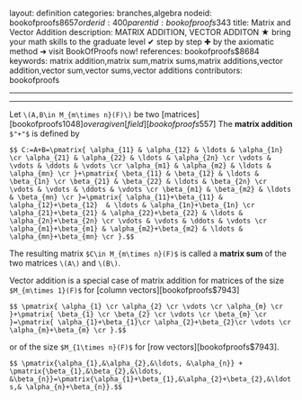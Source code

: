layout: definition
categories: branches,algebra
nodeid: bookofproofs$8657
orderid: 400
parentid: bookofproofs$343
title: Matrix and Vector Addition
description: MATRIX ADDITION, VECTOR ADDITON ★ bring your math skills to the graduate level ✔ step by step ✚ by the axiomatic method ➜ visit BookOfProofs now!
references: bookofproofs$8684
keywords: matrix addition,matrix sum,matrix sums,matrix additions,vector addition,vector sum,vector sums,vector additions
contributors: bookofproofs

---


---

Let `\(A,B\in M_{m\times n}(F)\)` be two [matrices][bookofproofs$1048] over a given [field][bookofproofs$557] The **matrix addition** `$"+"$` is defined by

`$$
C:=A+B=\pmatrix{
\alpha_{11} & \alpha_{12} & \ldots & \alpha_{1n} \cr
\alpha_{21} & \alpha_{22} & \ldots & \alpha_{2n} \cr
\vdots & \vdots & \ddots & \vdots \cr
\alpha_{m1} & \alpha_{m2} & \ldots & \alpha_{mn} \cr
}+\pmatrix{
\beta_{11} & \beta_{12} & \ldots & \beta_{1n} \cr
\beta_{21} & \beta_{22} & \ldots & \beta_{2n} \cr
\vdots & \vdots & \ddots & \vdots \cr
\beta_{m1} & \beta_{m2} & \ldots & \beta_{mn} \cr
}=\pmatrix{
\alpha_{11}+\beta_{11} & \alpha_{12}+\beta_{12}  & \ldots & \alpha_{1n}+\beta_{1n} \cr
\alpha_{21}+\beta_{21} & \alpha_{22}+\beta_{22} & \ldots & \alpha_{2n}+\beta_{2n} \cr
\vdots & \vdots & \ddots & \vdots \cr
\alpha_{m1}+\beta_{m1} & \alpha_{m2}+\beta_{m2} & \ldots & \alpha_{mn}+\beta_{mn} \cr
}.$$`

The resulting matrix `$C\in M_{m\times n}(F)$` is called a **matrix sum** of the two matrices `\(A\)` and `\(B\)`.

Vector addition is a special case of matrix addition for matrices of the size `$M_{m\times 1}(F)$` for [column vectors][bookofproofs$7943] 

`$$
\pmatrix{
\alpha_{1} \cr
\alpha_{2} \cr
\vdots \cr
\alpha_{m} \cr
}+\pmatrix{
\beta_{1} \cr
\beta_{2} \cr
\vdots \cr
\beta_{m} \cr
}=\pmatrix{
\alpha_{1}+\beta_{1}\cr
\alpha_{2}+\beta_{2}\cr
\vdots \cr
\alpha_{m}+\beta_{m} \cr
}.$$`

or of the size `$M_{1\times n}(F)$` for [row vectors][bookofproofs$7943]. 

`$$ \pmatrix{\alpha_{1},&\alpha_{2},&\ldots, &\alpha_{n}} + \pmatrix{\beta_{1},&\beta_{2},&\ldots, &\beta_{n}}=\pmatrix{\alpha_{1}+\beta_{1},&\alpha_{2}+\beta_{2},&\ldots,& \alpha_{n}+\beta_{n}}.$$`
